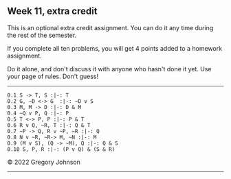 ## Week 11, extra credit

This is an optional extra credit assignment. You can do it any time during the rest of the semester. 

If you complete all ten problems, you will get 4 points added to a homework assignment. 

Do it alone, and don't discuss it with anyone who hasn't done it yet. Use your page of rules. Don't guess!

---

~~~{.ProofChecker .JohnsonSL options="fonts tabindent render" guides="fitch" points="1" late-credit="1"}
0.1 S -> T, S :|-: T 
0.2 G, ~D <-> G  :|-: ~D v S
0.3 M, M -> D :|-: D & M
0.4 ~Q v P, Q :|-: P
0.5 T <-> P, P :|-: P & T 
0.6 R v Q, ~R, T :|-: Q & T
0.7 ~P -> Q, R v ~P, ~R :|-: Q
0.8 N v ~R, ~R-> M, ~N :|-: M
0.9 (M v S), (Q -> ~M), Q :|-: Q & S
0.10 S, P, R :|-: (P v Q) & (S & R)
~~~

&copy; 2022 Gregory Johnson 
 
---